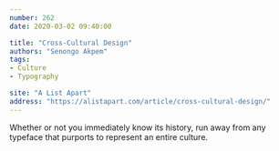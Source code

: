 ```yaml
---
number: 262
date: 2020-03-02 09:40:00

title: "Cross-Cultural Design"
authors: "Senongo Akpem"
tags:
- Culture
- Typography

site: "A List Apart"
address: "https://alistapart.com/article/cross-cultural-design/"
---
```


Whether or not you immediately know its history, run away from any typeface that purports to represent an entire culture.
